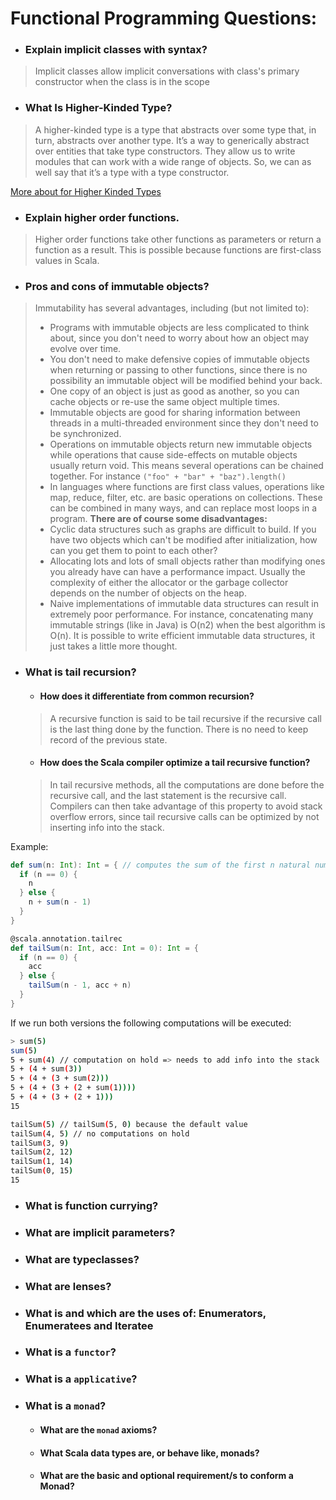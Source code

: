 # Functional Programming Questions:

* ### Explain implicit classes with syntax?

> Implicit classes allow implicit conversations with class's primary constructor when the class is in the scope

* ### What Is Higher-Kinded Type?

> A higher-kinded type is a type that abstracts over some type that, in turn, abstracts over another type. It’s a way to generically abstract over entities that take type constructors. They allow us to write modules that can work with a wide range of objects. So, we can as well say that it’s a type with a type constructor.

[More about for Higher Kinded Types](help/hkt.md)

* ### Explain higher order functions.

> Higher order functions take other functions as parameters or return a function as a result. This is possible because functions are first-class values in Scala.

* ### Pros and cons of immutable objects?

> Immutability has several advantages, including (but not limited to):
> - Programs with immutable objects are less complicated to think about, since you don't need to worry about how an object may evolve over time.
> - You don't need to make defensive copies of immutable objects when returning or passing to other functions, since there is no possibility an immutable object will be modified behind your back.
> - One copy of an object is just as good as another, so you can cache objects or re-use the same object multiple times.
> - Immutable objects are good for sharing information between threads in a multi-threaded environment since they don't need to be synchronized.
> - Operations on immutable objects return new immutable objects while operations that cause side-effects on mutable objects usually return void. This means several operations can be chained together. For instance ```("foo" + "bar" + "baz").length()```
> - In languages where functions are first class values, operations like map, reduce, filter, etc. are basic operations on collections. These can be combined in many ways, and can replace most loops in a program.
> **There are of course some disadvantages:**
> - Cyclic data structures such as graphs are difficult to build. If you have two objects which can't be modified after initialization, how can you get them to point to each other?
> - Allocating lots and lots of small objects rather than modifying ones you already have can have a performance impact. Usually the complexity of either the allocator or the garbage collector depends on the number of objects on the heap.
> - Naive implementations of immutable data structures can result in extremely poor performance. For instance, concatenating many immutable strings (like in Java) is O(n2) when the best algorithm is O(n). It is possible to write efficient immutable data structures, it just takes a little more thought.

* ### What is tail recursion?
    * #### How does it differentiate from common recursion?
  > A recursive function is said to be tail recursive if the recursive call is the last thing done by the function. There is no need to keep record of the previous state.
    * #### How does the Scala compiler optimize a tail recursive function?
  > In tail recursive methods, all the computations are done before the recursive call, and the last statement is the recursive call. Compilers can then take advantage of this property to avoid stack overflow errors, since tail recursive calls can be optimized by not inserting info into the stack.

Example:

```scala
def sum(n: Int): Int = { // computes the sum of the first n natural numbers
  if (n == 0) {
    n
  } else {
    n + sum(n - 1)
  }
}

@scala.annotation.tailrec
def tailSum(n: Int, acc: Int = 0): Int = {
  if (n == 0) {
    acc
  } else {
    tailSum(n - 1, acc + n)
  }
}
```

If we run both versions the following computations will be executed:

```bash
> sum(5)
sum(5)
5 + sum(4) // computation on hold => needs to add info into the stack
5 + (4 + sum(3))
5 + (4 + (3 + sum(2)))
5 + (4 + (3 + (2 + sum(1))))
5 + (4 + (3 + (2 + 1)))
15

tailSum(5) // tailSum(5, 0) because the default value
tailSum(4, 5) // no computations on hold
tailSum(3, 9)
tailSum(2, 12)
tailSum(1, 14)
tailSum(0, 15)
15
```

* ### What is function currying?
* ### What are implicit parameters?
* ### What are typeclasses?
* ### What are lenses?
* ### What is and which are the uses of: Enumerators, Enumeratees and Iteratee
* ### What is a `functor`?
* ### What is a `applicative`?
* ### What is a `monad`?
    * #### What are the `monad` axioms?
    * #### What Scala data types are, or behave like, monads?
    * #### What are the basic and optional requirement/s to conform a Monad?